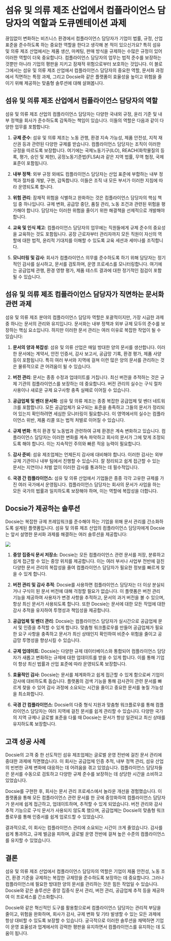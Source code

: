 # 섬유 및 의류 제조 산업에서 컴플라이언스 담당자의 역할과 도큐멘테이션 과제

끊임없이 변화하는 비즈니스 환경에서 컴플라이언스 담당자가 기업이 법률, 규정, 산업 표준을 준수하도록 하는 중요한 역할을 한다고 생각해 본 적이 있으신가요? 특히 섬유 및 의류 제조 산업에서는 제품 생산, 마케팅, 판매 방식을 규제하는 수많은 규정이 있어 이러한 역할이 더욱 중요합니다. 컴플라이언스 담당자의 업무는 법적 준수를 보장하는 것뿐만 아니라 기업의 평판을 지키고 잠재적 위험으로부터 보호하는 것입니다. 이 블로그에서는 섬유 및 의류 제조 산업에서 컴플라이언스 담당자의 중요한 역할, 문서화 과정에서 직면하는 특정 과제, 그리고 Docsie와 같은 플랫폼이 효율성을 높이고 위험을 줄이기 위해 제공하는 맞춤형 솔루션에 대해 살펴봅니다.

## 섬유 및 의류 제조 산업에서 컴플라이언스 담당자의 역할

섬유 및 의류 제조 산업의 컴플라이언스 담당자는 다양한 국내외 규정, 윤리 기준 및 내부 정책을 회사가 준수하도록 감독하는 책임이 있습니다. 이들의 역할은 다음과 같이 다양한 업무를 포함합니다:

1. **규제 준수**: 섬유 및 의류 제조는 노동 관행, 환경 지속 가능성, 제품 안전성, 지적 재산권 등과 관련된 다양한 규제를 받습니다. 컴플라이언스 담당자는 조직이 이러한 규정을 따르도록 보장합니다. 여기에는 국제노동기구(ILO), REACH(화학물질의 등록, 평가, 승인 및 제한), 공정노동기준법(FLSA)과 같은 지역 법률, 무역 협정, 국제 표준이 포함됩니다.

2. **내부 정책**: 외부 규정 외에도 컴플라이언스 담당자는 산업 표준에 부합하는 내부 정책과 절차를 개발, 구현, 감독합니다. 이들은 조직 내 모든 부서가 이러한 지침에 따라 운영되도록 합니다.

3. **위험 관리**: 잠재적 위험을 식별하고 완화하는 것은 컴플라이언스 담당자의 핵심 책임 중 하나입니다. 규제 변화, 공급망 중단, 품질 관리, 노동 조건과 관련된 위험을 평가해야 합니다. 담당자는 이러한 위험을 줄이기 위한 해결책을 선제적으로 개발해야 합니다.

4. **교육 및 인식 제고**: 컴플라이언스 담당자의 업무에는 직원들에게 규제 준수의 중요성을 교육하는 것도 포함됩니다. 공장 근로자부터 관리자까지 모든 직원이 자신의 역할에 대한 법적, 윤리적 기대치를 이해할 수 있도록 교육 세션과 세미나를 조직합니다.

5. **모니터링 및 감사**: 회사가 컴플라이언스 의무를 준수하도록 하기 위해 담당자는 정기적인 감사를 실시하고, 문서를 검토하며, 운영 프로세스를 모니터링합니다. 여기에는 공급업체 관행, 환경 영향 평가, 제품 테스트 결과에 대한 정기적인 점검이 포함될 수 있습니다.

## 섬유 및 의류 제조 컴플라이언스 담당자가 직면하는 문서화 관련 과제

섬유 및 의류 제조 분야의 컴플라이언스 담당자 역할은 포괄적이지만, 가장 시급한 과제 중 하나는 문서의 관리와 유지입니다. 문서화는 내부 정책과 외부 규제 모두의 준수를 보장하는 핵심 요소입니다. 하지만 이러한 문서 관리는 여러 이유로 복잡한 작업이 될 수 있습니다:

1. **문서의 양과 복잡성**: 섬유 및 의류 산업은 매일 방대한 양의 문서를 생산합니다. 이러한 문서에는 계약서, 안전 인증서, 감사 보고서, 공급망 기록, 환경 평가, 제품 사양 등이 포함됩니다. 특히 여러 부서와 지역에 걸쳐 이런 많은 양의 문서를 관리하는 것은 물류적으로 큰 어려움이 될 수 있습니다.

2. **버전 관리**: 문서는 종종 수정과 업데이트를 거칩니다. 최신 버전을 추적하는 것은 규제 기관의 컴플라이언스를 보장하는 데 중요합니다. 버전 관리의 실수는 구식 절차 사용이나 새로운 규제 요구사항 충족 실패로 이어질 수 있습니다.

3. **공급업체 및 벤더 문서화**: 섬유 및 의류 제조는 종종 복잡한 공급업체 및 벤더 네트워크를 포함합니다. 모든 공급업체가 요구되는 표준을 충족하고 그들의 문서가 정리되어 있는지 확인하려면 세심한 모니터링이 필요합니다. 이 영역에서의 실수는 컴플라이언스 위반, 제품 리콜 또는 법적 처벌로 이어질 수 있습니다.

4. **규제 변화**: 특히 환경 및 노동법과 관련하여 규제 환경은 계속 변화하고 있습니다. 컴플라이언스 담당자는 이러한 변화를 계속 파악하고 회사의 문서가 그에 맞게 조정되도록 해야 합니다. 이는 지속적인 주의와 빠른 적응 능력이 필요합니다.

5. **감사 준비**: 섬유 제조업체는 언제든지 감사에 대비해야 합니다. 이러한 감사는 외부 규제 기관이나 내부 팀에서 진행할 수 있습니다. 잘 정리되고 쉽게 접근할 수 있는 문서는 지연이나 처벌 없이 이러한 감사를 통과하는 데 필수적입니다.

6. **국경 간 컴플라이언스**: 섬유 및 의류 산업에서 기업들은 종종 각각 고유한 규제를 가진 여러 국가에서 운영됩니다. 컴플라이언스 담당자는 회사의 문서가 사업을 하는 모든 국가의 법률과 일치하도록 보장해야 하며, 이는 역할에 복잡성을 더합니다.

## Docsie가 제공하는 솔루션

Docsie는 복잡한 규제 프레임워크를 준수해야 하는 기업을 위해 문서 관리를 간소화하도록 설계된 플랫폼입니다. 섬유 및 의류 제조 산업의 컴플라이언스 담당자에게 Docsie는 앞서 설명한 문서화 과제를 해결하는 여러 솔루션을 제공합니다:

![](https://cdn.docsie.io/workspace_PxAvC1Uenuc7ad6H3/doc_wn84Jkoc6hIMTO2eE/file_wp2LyIfmJRkuzzqoi/image_3ff6fd5f-23df-1310-a91d-4b68f7347d05.jpg)

1. **중앙 집중식 문서 저장소**: Docsie는 모든 컴플라이언스 관련 문서를 저장, 분류하고 쉽게 접근할 수 있는 중앙 위치를 제공합니다. 이는 여러 부서나 사업부 전반에 걸친 다양한 문서 관리의 복잡성을 줄여 컴플라이언스 담당자가 필요한 정보를 빠르게 찾을 수 있게 합니다.

2. **버전 관리 및 감사 추적**: Docsie를 사용하면 컴플라이언스 담당자는 더 이상 분실되거나 구식이 된 문서 버전에 대해 걱정할 필요가 없습니다. 이 플랫폼은 버전 관리 기능을 제공하여 사용자가 변경 사항을 추적하고, 문서의 과거 버전을 볼 수 있으며, 항상 최신 문서가 사용되도록 합니다. 또한 Docsie는 문서에 대한 모든 작업에 대한 감사 추적을 유지하여 투명성과 책임성을 제공합니다.

3. **공급업체 및 벤더 관리**: Docsie는 컴플라이언스 담당자가 실시간으로 공급업체 문서 및 인증을 추적할 수 있게 합니다. 맞춤형 워크플로우를 만들어 공급업체가 필요한 요구 사항을 충족하고 문서가 최신 상태인지 확인하여 비준수 위험을 줄이고 공급망 투명성을 향상시킬 수 있습니다.

4. **규제 업데이트**: Docsie는 다양한 규제 데이터베이스와 통합되어 컴플라이언스 담당자가 새롭고 변화하는 규제에 대한 업데이트를 받을 수 있게 합니다. 이를 통해 기업이 항상 최신 법률과 산업 표준에 따라 운영되도록 보장합니다.

5. **효율적인 감사**: Docsie는 문서를 체계화하고 쉽게 접근할 수 있게 함으로써 기업이 감사에 대비하도록 돕습니다. 플랫폼의 검색 기능을 통해 감사관이 관련 문서를 빠르게 찾을 수 있어 감사 과정에 소요되는 시간을 줄이고 중요한 문서를 놓칠 가능성을 최소화합니다.

6. **국경 간 컴플라이언스**: Docsie의 다중 형식 지원과 맞춤형 워크플로우를 통해 컴플라이언스 담당자는 여러 지역에 걸친 문서를 쉽게 관리할 수 있습니다. 다양한 국가의 지역 규제나 글로벌 표준을 다룰 때 Docsie는 문서가 항상 일관되고 최신 상태를 유지하도록 보장합니다.

## 고객 성공 사례

Docsie의 고객 중 한 선도적인 섬유 제조업체는 글로벌 운영 전반에 걸친 문서 관리에 중대한 과제에 직면했습니다. 이 회사는 공급업체 인증 추적, 내부 정책 관리, 섬유 산업의 빈번한 규제 변화에 대응하는 데 어려움을 겪고 있었습니다. 컴플라이언스 담당자들은 문서를 수동으로 검토하고 다양한 규제 준수를 보장하는 데 상당한 시간을 소비하고 있었습니다.

Docsie를 구현한 후, 회사는 문서 관리 프로세스에서 놀라운 개선을 경험했습니다. 이 플랫폼을 통해 모든 컴플라이언스 관련 문서를 한 곳에 중앙화하여 컴플라이언스 담당자가 문서에 쉽게 접근하고, 업데이트하며, 추적할 수 있게 되었습니다. 버전 관리와 감사 추적 기능으로 구식 문서가 사용되지 않도록 했으며, 공급업체는 Docsie의 맞춤형 워크플로우를 통해 인증서를 쉽게 업로드할 수 있었습니다.

결과적으로, 이 회사는 컴플라이언스 관리에 소요되는 시간이 크게 줄었습니다. 감사를 쉽게 통과하고, 규제 벌금을 피하며, 글로벌 운영 전반에 걸쳐 높은 수준의 컴플라이언스를 유지할 수 있었습니다.

## 결론

섬유 및 의류 제조 산업에서 컴플라이언스 담당자의 역할은 기업이 제품 안전성, 노동 조건, 환경 기준을 규제하는 복잡한 규제망을 준수하도록 보장하는 데 중요합니다. 그러나 컴플라이언스에 필요한 방대한 양의 문서를 관리하는 것은 힘든 작업일 수 있습니다. Docsie와 같은 솔루션은 중앙 집중식 문서 관리, 버전 관리, 공급업체 추적 등을 제공하여 이 프로세스를 간소화합니다.

Docsie와 같은 혁신적인 도구를 활용함으로써 컴플라이언스 담당자는 관리적 부담을 줄이고, 위험을 완화하며, 회사가 감사, 규제 변화 및 기타 발생할 수 있는 모든 과제에 항상 대비할 수 있도록 보장할 수 있습니다. 궁극적으로 이러한 솔루션을 채택하면 기업이 운영 효율성과 업계에서의 강력한 평판을 유지하면서 컴플라이언스를 유지하는 데 도움이 됩니다.